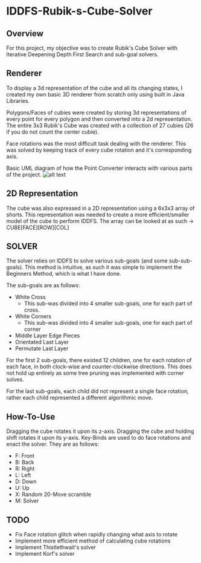 # IDDFS-Rubik-s-Cube-Solver

## Overview
For this project, my objective was to create Rubik's Cube Solver with 
Iterative Deepening Depth First Search and sub-goal solvers.  

## Renderer
To display a 3d representation of the cube and all its changing states, I 
created my own basic 3D renderer from scratch only using built in Java
Libraries.

Polygons/Faces of cubies were created by storing 3d representations of every
point for every polygon and then converted into a 2d representation.
The entire 3x3 Rubik's Cube was created with a collection of 27 cubies 
(26 if you do not count the center cubie).

Face rotations was the most difficult task dealing with the renderer. This 
was solved by keeping track of every cube rotation and it's corresponding axis.

Basic UML diagram of how the Point Converter interacts with various parts of 
the project.
![alt text](https://i.imgur.com/l1Watzc.jpg)

## 2D Representation
The cube was also expressed in a 2D representation using a 6x3x3 array of shorts.
This representation was needed to create a more efficient/smaller model of the cube
to perform IDDFS. The array can be looked at as such -> CUBE[FACE][ROW][COL]

## SOLVER
The solver relies on IDDFS to solve various sub-goals (and some sub-sub-goals).
This method is intuitive, as such it was simple to implement the Beginners Method, 
which is what I have done.

The sub-goals are as follows:
- White Cross
  - This sub-was divided into 4 smaller sub-goals, one for each part of cross.
- White Corners
  - This sub-was divided into 4 smaller sub-goals, one for each part of corner
- Middle Layer Edge Pieces
- Orientated Last Layer
- Permutate Last Layer

For the first 2 sub-goals, there existed 12 children, one for each rotation of 
each face, in both clock-wise and counter-clockwise directions.
This does not hold up entirely as some tree pruning was implemented with corner
solves.

For the last sub-goals, each child did not represent a single face rotation, rather
each child represented a different algorithmic move.

## How-To-Use
Dragging the cube rotates it upon its z-axis.
Dragging the cube and holding shift rotates it upon its y-axis.
Key-Binds are used to do face rotations and enact the solver.
They are as follows:
- F: Front
- B: Back
- R: Right
- L: Left
- D: Down
- U: Up
- X: Random 20-Move scramble
- M: Solver

## TODO
- Fix Face rotation glitch when rapidly changing what axis to rotate
- Implement more efficient method of calculating cube rotations
- Implement Thistlethwait's solver
- Implement Korf's solver
